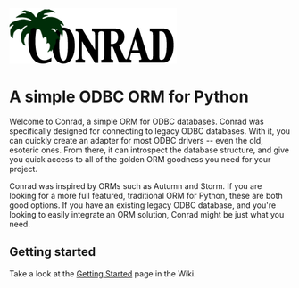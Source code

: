 ![Conrad ORM](https://github.com/jmohr/conrad/raw/master/doc/assets/conrad-logo.png)

# A simple ODBC ORM for Python

Welcome to Conrad, a simple ORM for ODBC databases. Conrad was specifically
designed for connecting to legacy ODBC databases. With it, you can quickly
create an adapter for most ODBC drivers -- even the old, esoteric ones. From
there, it can introspect the database structure, and give you quick access
to all of the golden ORM goodness you need for your project.

Conrad was inspired by ORMs such as Autumn and Storm. If you are looking
for a more full featured, traditional ORM for Python, these are both good
options. If you have an existing legacy ODBC database, and you're looking
to easily integrate an ORM solution, Conrad might be just what you need.

## Getting started

Take a look at the [Getting Started](https://github.com/jmohr/conrad/wiki/Getting-started) page in the Wiki.
